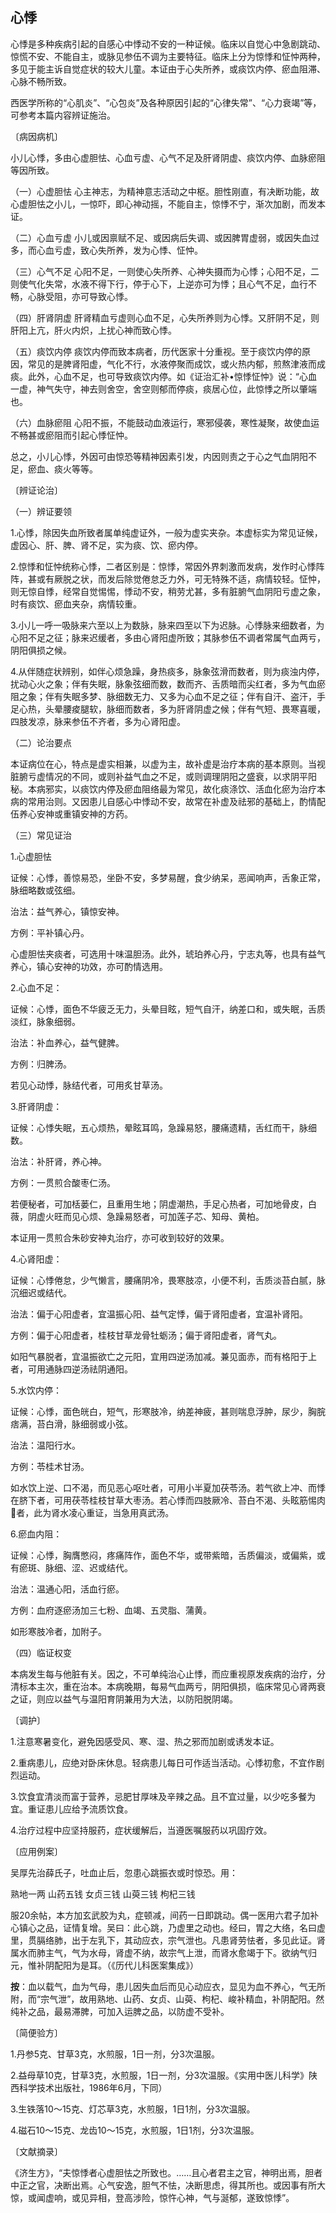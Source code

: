 ## 心悸

心悸是多种疾病引起的自感心中悸动不安的一种证候。临床以自觉心中急剧跳动、惊慌不安、不能自主，或脉见参伍不调为主要特征。临床上分为惊悸和怔忡两种，多见于能主诉自觉症状的较大儿童。本证由于心失所养，或痰饮内停、瘀血阻滞、心脉不畅所致。

西医学所称的“心肌炎”、“心包炎”及各种原因引起的“心律失常”、“心力衰竭”等，可参考本篇内容辨证施治。

〔病因病机〕

小儿心悸，多由心虚胆怯、心血亏虚、心气不足及肝肾阴虚、痰饮内停、血脉瘀阻等因所致。

（一）心虚胆怯  心主神志，为精神意志活动之中枢。胆性刚直，有决断功能，故心虚胆怯之小儿，一惊吓，即心神动摇，不能自主，惊悸不宁，渐次加剧，而发本证。

（二）心血亏虚  小儿或因禀赋不足、或因病后失调、或因脾胃虚弱，或因失血过多，而心血亏虚，致心失所养，发为心悸、怔忡。

（三）心气不足  心阳不足，一则使心失所养、心神失摄而为心悸；心阳不足，二则使气化失常，水液不得下行，停于心下，上逆亦可为悸；且心气不足，血行不畅，心脉受阻，亦可导致心悸。

（四）肝肾阴虚  肝肾精血亏虚则心血不足，心失所养则为心悸。又肝阴不足，则肝阳上亢，肝火内炽，上扰心神而致心悸。

（五）痰饮内停  痰饮内停而致本病者，历代医家十分重视。至于痰饮内停的原因，常见的是脾肾阳虚，气化不行，水液停聚而成饮，或火热内郁，煎熬津液而成痰。此外，心血不足，也可导致痰饮内停。如《证治汇补•惊悸怔忡》说：“心血一虚，神气失守，神去则舍空，舍空则郁而停痰，痰居心位，此惊悸之所以肇端也。

（六）血脉瘀阻  心阳不振，不能鼓动血液运行，寒邪侵袭，寒性凝聚，故使血运不畅甚或瘀阻而引起心悸怔忡。

总之，小儿心悸，外因可由惊恐等精神因素引发，内因则责之于心之气血阴阳不足，瘀血、痰火等等。

〔辨证论治〕

（一）辨证要领

1.心悸，除因失血所致者属单纯虚证外，一般为虚实夹杂。本虚标实为常见证候，虚因心、肝、脾、肾不足，实为痰、饮、瘀内停。

2.惊悸和怔忡统称心悸，二者区别是：惊悸，常因外界刺激而发病，发作时心悸阵阵，甚或有厥脱之状，而发后除觉倦怠乏力外，可无特殊不适，病情较轻。怔忡，则无惊自悸，经常自觉惕惕，悸动不安，稍劳尤甚，多有脏腑气血阴阳亏虚之象，时有痰饮、瘀血夹杂，病情较重。

3.小儿一呼一吸脉来六至以上为数脉，脉来四至以下为迟脉。心悸脉来细数者，为心阳不足之征；脉来迟缓者，多由心肾阳虚所致；其脉参伍不调者常属气血两亏，阴阳俱损之候。

4.从伴随症状辨别，如伴心烦急躁，身热痰多，脉象弦滑而数者，则为痰浊内停，扰动心火之象；伴有失眠，脉象弦细而数，数而齐、舌质暗而尖红者，多为气血瘀阻之象；伴有失眠多梦、脉细数无力、又多为心血不足之征；伴有自汗、盗汗，手足心热，头晕腰痠腿软，脉细而数者，多为肝肾阴虚之候；伴有气短、畏寒喜暖，四肢发凉，脉来参伍不齐者，多为心肾阳虚。

（二）论治要点

本证病位在心，特点是虚实相兼，以虚为主，故补虚是治疗本病的基本原则。当视脏腑亏虚情况的不同，或则补益气血之不足，或则调理阴阳之盛衰，以求阴平阳秘。本病邪实，以痰饮内停及瘀血阻络最为常见，故化痰涤饮、活血化瘀为治疗本病的常用治则。又因患儿自感心中悸动不安，故常在补虚及祛邪的基础上，酌情配伍养心安神或重镇安神的方药。

（三）常见证治

1.心虚胆怯

证候：心悸，善惊易恐，坐卧不安，多梦易醒，食少纳呆，恶闻响声，舌象正常，脉细略数或弦细。

治法：益气养心，镇惊安神。

方例：平补镇心丹。

心虚胆怯夹痰者，可选用十味温胆汤。此外，琥珀养心丹，宁志丸等，也具有益气养心，镇心安神的功效，亦可酌情选用。

2.心血不足：

证候：心悸，面色不华疲乏无力，头晕目眩，短气自汗，纳差口和，或失眠，舌质淡红，脉象细弱。

治法：补血养心，益气健脾。

方例：归脾汤。

若见心动悸，脉结代者，可用炙甘草汤。

3.肝肾阴虚：

证候：心悸失眠，五心烦热，晕眩耳鸣，急躁易怒，腰痛遗精，舌红而干，脉细数。

治法：补肝肾，养心神。

方例：一贯煎合酸枣仁汤。

若便秘者，可加栝蒌仁，且重用生地；阴虚潮热，手足心热者，可加地骨皮，白薇，阴虚火旺而见心烦、急躁易怒者，可加莲子芯、知母、黄柏。

本证用一贯煎合朱砂安神丸治疗，亦可收到较好的效果。

4.心肾阳虚：

证候：心悸倦怠，少气懒言，腰痛阴冷，畏寒肢凉，小便不利，舌质淡苔白腻，脉沉细迟或结代。

治法：偏于心阳虚者，宜温振心阳、益气定悸，偏于肾阳虚者，宜温补肾阳。

方例：偏于心阳虚者，桂枝甘草龙骨牡蛎汤；偏于肾阳虚者，肾气丸。

如阳气暴脱者，宜温振欲亡之元阳，宜用四逆汤加减。兼见面赤，而有格阳于上者，可用通脉四逆汤祛阴通阳。

5.水饮内停：

证候：心悸，面色㿠白，短气，形寒肢冷，纳差神疲，甚则喘息浮肿，尿少，胸脘痞满，苔白滑，脉细弱或小弦。

治法：温阳行水。

方例：苓桂术甘汤。

如水饮上逆、口不渴，而见恶心呕吐者，可用小半夏加茯苓汤。若气欲上冲、而悸在脐下者，可用茯苓桂枝甘草大枣汤。若心悸而四肢厥冷、苔白不渴、头眩筋惕肉𥆧者，此为肾水凌心重证，当急用真武汤。

6.瘀血内阻：

证候：心悸，胸膺憋闷，疼痛阵作，面色不华，或带紫暗，舌质偏淡，或偏紫，或有瘀斑、脉细、涩、迟或结代。

治法：温通心阳，活血行瘀。

方例：血府逐瘀汤加三七粉、血竭、五灵脂、蒲黄。

如形寒肢冷者，加附子。

（四）临证权变

本病发生每与他脏有关。因之，不可单纯治心止悸，而应重视原发疾病的治疗，分清标本主次，重在治本。本病晚期，每易气血两亏，阴阳俱损，临床常见心肾两衰之证，则应以益气与温阳育阴兼用为大法，以防阳脱阴竭。

〔调护〕

1.注意寒暑变化，避免因感受风、寒、湿、热之邪而加剧或诱发本证。

2.重病患儿，应绝对卧床休息。轻病患儿每日可作适当活动。心悸初愈，不宜作剧烈运动。

3.饮食宜清淡而富于营养，忌肥甘厚味及辛辣之品。且不宜过量，以少吃多餐为宜。重证患儿应给予流质饮食。

4.治疗过程中应坚持服药，症状缓解后，当遵医嘱服药以巩固疗效。

〔应用例案〕

吴厚先治薛氏子，吐血止后，忽患心跳振衣或时惊恐。用：

熟地一两  山药五钱  女贞三钱  山萸三钱  枸杞三钱

服20余帖，本方加玄武胶为丸，症顿减，间药一日即跳动。偶一医用六君子加补心镇心之品，证情复增。吴曰：此心跳，乃虚里之动也。经曰，胃之大络，名曰虚里，贯膈络肺，出于左乳下，其动应衣，宗气泄也。凡患肾劳怯者，多见此证。肾属水而肺主气，气为水母，肾虚不纳，故宗气上泄，而肾水愈竭于下。欲纳气归元，惟补阴配阳为是耳。（《历代儿科医案集成》）

**按**：血以载气，血为气母，患儿因失血后而见心动应衣，显见为血不养心，气无所附，而“宗气泄”，故用熟地、山药、女贞、山萸、枸杞、峻补精血，补阴配阳。然纯补之品，最易滞脾，可加入运脾之品，以防虚不受补。

〔简便验方〕

1.丹参5克、甘草3克，水煎服，1日一剂，分3次温服。

2.益母草10克，甘草3克，水煎服，1日一剂，分3次温服。《实用中医儿科学》陕西科学技术出版社，1986年6月，下同）

3.生铁落10〜15克、灯芯草3克，水煎服，1日1剂，分3次温服。

4.磁石10〜15克、龙齿10〜15克，水煎服，1日1剂，分3次温服。

〔文献摘录〕

《济生方》，“夫惊悸者心虚胆怯之所致也。……且心者君主之官，神明出焉，胆者中正之官，决断出焉。心气安逸，胆气不怯，决断思虑，得其所也。或因事有所大惊，或闻虚响，或见异相，登高涉险，惊忤心神，气与涎郁，遂致惊悸”。
